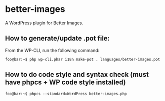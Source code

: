 # better-images

A WordPress plugin for Better Images.

## How to generate/update .pot file:

From the WP-CLI, run the following command:

```console
foo@bar:~$ php wp-cli.phar i18n make-pot . languages/better-images.pot
```

## How to do code style and syntax check (must have phpcs + WP code style installed)

```console
foo@bar:~$ phpcs --standard=WordPress better-images.php
```
